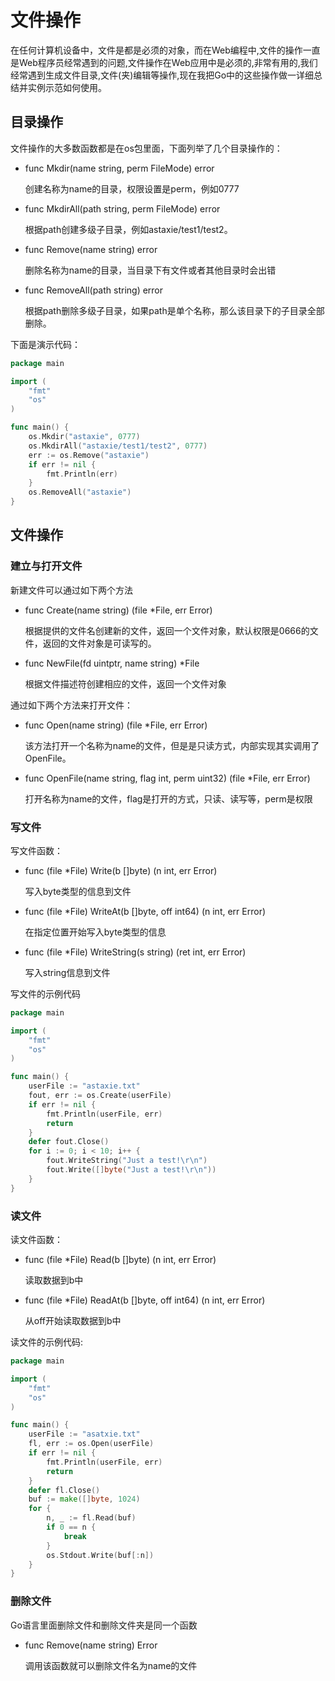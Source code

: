 # 文件操作
在任何计算机设备中，文件是都是必须的对象，而在Web编程中,文件的操作一直是Web程序员经常遇到的问题,文件操作在Web应用中是必须的,非常有用的,我们经常遇到生成文件目录,文件(夹)编辑等操作,现在我把Go中的这些操作做一详细总结并实例示范如何使用。

## 目录操作
文件操作的大多数函数都是在os包里面，下面列举了几个目录操作的：

* func Mkdir(name string, perm FileMode) error

  创建名称为name的目录，权限设置是perm，例如0777

* func MkdirAll(path string, perm FileMode) error

  根据path创建多级子目录，例如astaxie/test1/test2。

* func Remove(name string) error

  删除名称为name的目录，当目录下有文件或者其他目录时会出错

* func RemoveAll(path string) error

  根据path删除多级子目录，如果path是单个名称，那么该目录下的子目录全部删除。


下面是演示代码：
```go
package main

import (
	"fmt"
	"os"
)

func main() {
	os.Mkdir("astaxie", 0777)
	os.MkdirAll("astaxie/test1/test2", 0777)
	err := os.Remove("astaxie")
	if err != nil {
		fmt.Println(err)
	}
	os.RemoveAll("astaxie")
}
```

## 文件操作
### 建立与打开文件
新建文件可以通过如下两个方法

* func Create(name string) (file *File, err Error)

  根据提供的文件名创建新的文件，返回一个文件对象，默认权限是0666的文件，返回的文件对象是可读写的。

* func NewFile(fd uintptr, name string) *File

  根据文件描述符创建相应的文件，返回一个文件对象


通过如下两个方法来打开文件：

* func Open(name string) (file *File, err Error)

  该方法打开一个名称为name的文件，但是是只读方式，内部实现其实调用了OpenFile。

* func OpenFile(name string, flag int, perm uint32) (file *File, err Error)

  打开名称为name的文件，flag是打开的方式，只读、读写等，perm是权限

### 写文件
写文件函数：

* func (file *File) Write(b []byte) (n int, err Error)

  写入byte类型的信息到文件

* func (file *File) WriteAt(b []byte, off int64) (n int, err Error)

  在指定位置开始写入byte类型的信息

* func (file *File) WriteString(s string) (ret int, err Error)

  写入string信息到文件

写文件的示例代码
```go
package main

import (
	"fmt"
	"os"
)

func main() {
	userFile := "astaxie.txt"
	fout, err := os.Create(userFile)		
	if err != nil {
		fmt.Println(userFile, err)
		return
	}
	defer fout.Close()
	for i := 0; i < 10; i++ {
		fout.WriteString("Just a test!\r\n")
		fout.Write([]byte("Just a test!\r\n"))
	}
}
```

### 读文件
读文件函数：

* func (file *File) Read(b []byte) (n int, err Error)

  读取数据到b中

* func (file *File) ReadAt(b []byte, off int64) (n int, err Error)

  从off开始读取数据到b中

读文件的示例代码:
```go
package main

import (
	"fmt"
	"os"
)

func main() {
	userFile := "asatxie.txt"
	fl, err := os.Open(userFile)		
	if err != nil {
		fmt.Println(userFile, err)
		return
	}
	defer fl.Close()
	buf := make([]byte, 1024)
	for {
		n, _ := fl.Read(buf)
		if 0 == n {
			break
		}
		os.Stdout.Write(buf[:n])
	}
}

```
### 删除文件
Go语言里面删除文件和删除文件夹是同一个函数

* func Remove(name string) Error

  调用该函数就可以删除文件名为name的文件